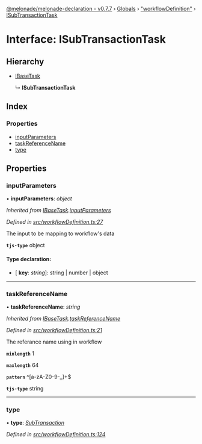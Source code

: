 [@melonade/melonade-declaration - v0.7.7](../README.md) › [Globals](../globals.md) › ["workflowDefinition"](../modules/_workflowdefinition_.md) › [ISubTransactionTask](_workflowdefinition_.isubtransactiontask.md)

# Interface: ISubTransactionTask

## Hierarchy

* [IBaseTask](_workflowdefinition_.ibasetask.md)

  ↳ **ISubTransactionTask**

## Index

### Properties

* [inputParameters](_workflowdefinition_.isubtransactiontask.md#inputparameters)
* [taskReferenceName](_workflowdefinition_.isubtransactiontask.md#taskreferencename)
* [type](_workflowdefinition_.isubtransactiontask.md#type)

## Properties

###  inputParameters

• **inputParameters**: *object*

*Inherited from [IBaseTask](_workflowdefinition_.ibasetask.md).[inputParameters](_workflowdefinition_.ibasetask.md#inputparameters)*

*Defined in [src/workflowDefinition.ts:27](https://github.com/devit-tel/melonade-declaration/blob/3679b49/src/workflowDefinition.ts#L27)*

The input to be mapping to workflow's data

**`tjs-type`** object

#### Type declaration:

* \[ **key**: *string*\]: string | number | object

___

###  taskReferenceName

• **taskReferenceName**: *string*

*Inherited from [IBaseTask](_workflowdefinition_.ibasetask.md).[taskReferenceName](_workflowdefinition_.ibasetask.md#taskreferencename)*

*Defined in [src/workflowDefinition.ts:21](https://github.com/devit-tel/melonade-declaration/blob/3679b49/src/workflowDefinition.ts#L21)*

The referance name using in workflow

**`minlength`** 1

**`maxlength`** 64

**`pattern`** ^[a-zA-Z0-9-_]+$

**`tjs-type`** string

___

###  type

• **type**: *[SubTransaction](../enums/_task_.tasktypes.md#subtransaction)*

*Defined in [src/workflowDefinition.ts:124](https://github.com/devit-tel/melonade-declaration/blob/3679b49/src/workflowDefinition.ts#L124)*
